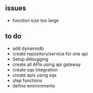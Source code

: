 ## issues

- function size too large

## to do

- add dynamodb
- create repository/service for one api
- Setup debugging
- create all APIs using api gateway
- create sqs integration
- create apis using sqs
- step functions
- define environments
